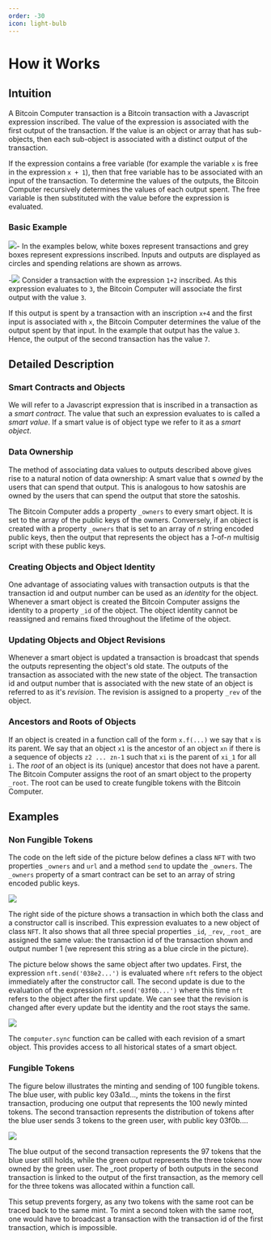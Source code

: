 ```yaml
---
order: -30
icon: light-bulb
---
```


# How it Works

## Intuition

A Bitcoin Computer transaction is a Bitcoin transaction with a Javascript expression inscribed. The value of the expression is associated with the first output of the transaction. If the value is an object or array that has sub-objects, then each sub-object is associated with a distinct output of the transaction.

If the expression contains a free variable (for example the variable `x` is free in the expression `x + 1`), then that free variable has to be associated with an input of the transaction. To determine the values of the outputs, the Bitcoin Computer  recursively determines the values of each output spent. The free variable is then substituted with the value before the expression is evaluated.

### Basic Example

![](/static/legend@1x.png)-
In the examples below, white boxes represent transactions and grey boxes represent expressions inscribed. Inputs and outputs are displayed as circles and spending relations are shown as arrows. 
<div style="clear: right;"></div>

-![](/static/int-example@1x.png)
Consider a transaction with the expression `1+2` inscribed. As this expression evaluates to `3`, the Bitcoin Computer will associate the first output with the value `3`.

If this output is spent by a transaction with an inscription `x+4` and the first input is associated with `x`, the Bitcoin Computer determines the value of the output spent by that input. In the example that output has the value `3`. Hence, the output of the second transaction has the value `7`.
<div style="clear: left;"></div>

## Detailed Description

### Smart Contracts and Objects

We will refer to a Javascript expression that is inscribed in a transaction as a *smart contract*. The value that such an expression evaluates to is called a *smart value*. If a smart value is of object type we refer to it as a *smart object*.

### Data Ownership

The method of associating data values to outputs described above gives rise to a natural notion of data ownership: A smart value that s *owned* by the users that can spend that output. This is analogous to how satoshis are owned by the users that can spend the output that store the satoshis.

The Bitcoin Computer adds a property `_owners` to every smart object. It is set to the array of the public keys of the owners. Conversely, if an object is created with a property `_owners` that is set to an array of *n* string encoded public keys, then the output that represents the object has a *1*-of-*n* multisig script with these public keys.

### Creating Objects and Object Identity

One advantage of associating values with transaction outputs is that the transaction id and output number can be used as an *identity* for the object. Whenever a smart object is created the Bitcoin Computer assigns the identity to a property `_id` of the object. The object identity cannot be reassigned and remains fixed throughout the lifetime of the object.

### Updating Objects and Object Revisions

Whenever a smart object is updated a transaction is broadcast that spends the outputs representing the object's old state. The outputs of the transaction as associated with the new state of the object. The transaction id and output number that is associated with the new state of an object is referred to as it's *revision*. The revision is assigned to a property `_rev` of the object.

### Ancestors and Roots of Objects

If an object is created in a function call of the form `x.f(...)` we say that `x` is its parent. We say that an object `x1` is the ancestor of an object `xn` if there is a sequence of objects `z2 ... zn-1` such that `xi` is the parent of `xi_1` for all `i`. The *root* of an object is its (unique) ancestor that does not have a parent. The Bitcoin Computer assigns the root of an smart object to the property `_root`. The root can be used to create fungible tokens with the Bitcoin Computer.

## Examples

### Non Fungible Tokens

The code on the left side of the picture below defines a class `NFT` with two properties `_owners` and `url` and a method `send` to update the `_owners`. The `_owners` property of a smart contract can be set to an array of string encoded public keys.

![](/static/nft-create@1x.png)

The right side of the picture shows a transaction in which both the class and a constructor call is inscribed. This expression evaluates to a new object of class `NFT`. It also shows that all three special properties `_id`, `_rev`, `_root_` are assigned the same value: the transaction id of the transaction shown and output number 1 (we represent this string as a blue circle in the picture).

The picture below shows the same object after two updates. First, the expression `nft.send('038e2...')` is evaluated where `nft` refers to the object immediately after the constructor call. The second update is due to the evaluation of the expression `nft.send('03f0b...')` where this time `nft` refers to the object after the first update. We can see that the revision is changed after every update but the identity and the root stays the same.

![](/static/nft-update@1x.png)

The `computer.sync` function can be called with each revision of a smart object. This provides access to all historical states of a smart object.

### Fungible Tokens

The figure below illustrates the minting and sending of 100 fungible tokens. The blue user, with public key 03a1d..., mints the tokens in the first transaction, producing one output that represents the 100 newly minted tokens. The second transaction represents the distribution of tokens after the blue user sends 3 tokens to the green user, with public key 03f0b....

![](/static/ft-create@1x.png)

The blue output of the second transaction represents the 97 tokens that the blue user still holds, while the green output represents the three tokens now owned by the green user. The _root property of both outputs in the second transaction is linked to the output of the first transaction, as the memory cell for the three tokens was allocated within a function call.

This setup prevents forgery, as any two tokens with the same root can be traced back to the same mint. To mint a second token with the same root, one would have to broadcast a transaction with the transaction id of the first transaction, which is impossible.

<!-- ## Passing Objects as Arguments

Swap

## Creating Sub Objects

Game -->
